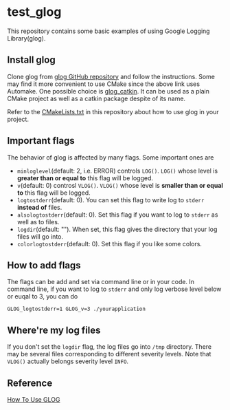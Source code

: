 # test_glog
This repository contains some basic examples of using Google Logging Library(glog).

## Install glog
Clone glog from [glog GitHub repository](https://github.com/google/glog) and follow the instructions.
Some may find it more convenient to use CMake since the above link uses Automake.
One possible choice is [glog_catkin](https://github.com/ethz-asl/glog_catkin).
It can be used as a plain CMake project as well as a catkin package despite of its name.

Refer to the [CMakeLists.txt](https://github.com/zhangzichao/test_glog/blob/master/CMakeLists.txt) in this repository about how to use glog in your project.

## Important flags
The behavior of glog is affected by many flags. Some important ones are
- `minloglevel`(default: 2, i.e. ERROR) controls `LOG()`. `LOG()` whose level is __greater than or equal to__ this flag will be logged.
- `v`(default: 0) controsl `VLOG()`. `VLOG()` whose level is __smaller than or equal to__ this flag will be logged.
- `logtostderr`(default: 0). You can set this flag to write log to `stderr` __instead of__ files.
- `alsologtostderr`(default: 0). Set this flag if you want to log to `stderr` as well as to files.
- `logdir`(default: ""). When set, this flag gives the directory that your log files will go into.
- `colorlogtostderr`(default: 0). Set this flag if you like some colors.

## How to add flags
The flags can be add and set via command line or in your code.
In command line, if you want to log to `stderr` and only log verbose level below or euqal to 3, you can do
```
GLOG_logtostderr=1 GLOG_v=3 ./yourapplication
```

## Where're my log files
If you don't set the `logdir` flag, the log files go into `/tmp` directory.
There may be several files corresponding to different severity levels.
Note that `VLOG()` actually belongs severity level `INFO`.

## Reference
[How To Use GLOG](https://google-glog.googlecode.com/svn/trunk/doc/glog.html)
